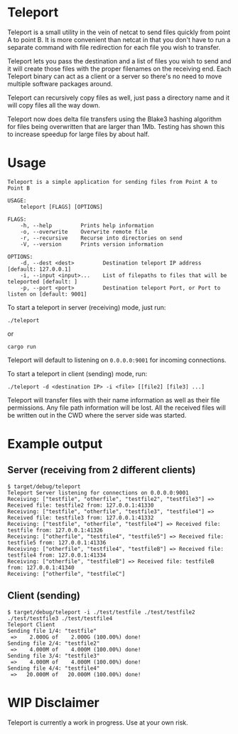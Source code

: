 # Teleport

Teleport is a small utility in the vein of netcat to send files quickly from point A to point B. It is more convenient than netcat in that you don't have to run a separate command with file redirection for each file you wish to transfer.

Teleport lets you pass the destination and a list of files you wish to send and it will create those files with the proper filenames on the receiving end. Each Teleport binary can act as a client or a server so there's no need to move multiple software packages around.

Teleport can recursively copy files as well, just pass a directory name and it will copy files all the way down.

Teleport now does delta file transfers using the Blake3 hashing algorithm for files being overwritten that are larger than 1Mb. Testing has shown this to increase speedup for large files by about half.

# Usage
```
Teleport is a simple application for sending files from Point A to Point B

USAGE:
    teleport [FLAGS] [OPTIONS]

FLAGS:
    -h, --help         Prints help information
    -o, --overwrite    Overwrite remote file
    -r, --recursive    Recurse into directories on send
    -V, --version      Prints version information

OPTIONS:
    -d, --dest <dest>         Destination teleport IP address [default: 127.0.0.1]
    -i, --input <input>...    List of filepaths to files that will be teleported [default: ]
    -p, --port <port>         Destination teleport Port, or Port to listen on [default: 9001]
```

To start a teleport in server (receiving) mode, just run:
```
./teleport
```
or
```
cargo run
```
Teleport will default to listening on `0.0.0.0:9001` for incoming connections.

To start a teleport in client (sending) mode, run:
```
./teleport -d <destination IP> -i <file> [[file2] [file3] ...]
```

Teleport will transfer files with their name information as well as their file permissions. Any file path information will be lost. All the received files will be written out in the CWD where the server side was started.

# Example output

## Server (receiving from 2 different clients)

```
$ target/debug/teleport
Teleport Server listening for connections on 0.0.0.0:9001
Receiving: ["testfile", "otherfile", "testfile2", "testfile3"] => Received file: testfile2 from: 127.0.0.1:41330
Receiving: ["testfile", "otherfile", "testfile3", "testfile4"] => Received file: testfile3 from: 127.0.0.1:41332
Receiving: ["testfile", "otherfile", "testfile4"] => Received file: testfile from: 127.0.0.1:41326
Receiving: ["otherfile", "testfile4", "testfile5"] => Received file: testfile5 from: 127.0.0.1:41336
Receiving: ["otherfile", "testfile4", "testfileB"] => Received file: testfile4 from: 127.0.0.1:41334
Receiving: ["otherfile", "testfileB"] => Received file: testfileB from: 127.0.0.1:41340
Receiving: ["otherfile", "testfileC"]
```

## Client (sending)

```
$ target/debug/teleport -i ./test/testfile ./test/testfile2 ./test/testfile3 ./test/testfile4
Teleport Client
Sending file 1/4: "testfile"
 =>    2.000G of    2.000G (100.00%) done!
Sending file 2/4: "testfile2"
 =>    4.000M of    4.000M (100.00%) done!
Sending file 3/4: "testfile3"
 =>    4.000M of    4.000M (100.00%) done!
Sending file 4/4: "testfile4"
 =>   20.000M of   20.000M (100.00%) done!

```

# WIP Disclaimer

Teleport is currently a work in progress. Use at your own risk.
